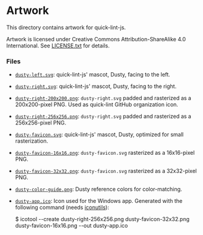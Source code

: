 # Artwork

This directory contains artwork for quick-lint-js.

Artwork is licensed under Creative Commons Attribution-ShareAlike 4.0
International. See [LICENSE.txt](LICENSE.txt) for details.

### Files

* [`dusty-left.svg`](dusty-left.svg): quick-lint-js' mascot, Dusty, facing to
  the left.
* [`dusty-right.svg`](dusty-right.svg): quick-lint-js' mascot, Dusty, facing to
  the right.
* [`dusty-right-200x200.png`](dusty-right-200x200.png): `dusty-right.svg` padded
  and rasterized as a 200x200-pixel PNG. Used as quick-lint GitHub organization
  icon.
* [`dusty-right-256x256.png`](dusty-right-256x256.png): `dusty-right.svg` padded
  and rasterized as a 256x256-pixel PNG.
* [`dusty-favicon.svg`](dusty-favicon.svg): quick-lint-js' mascot, Dusty,
  optimized for small rasterization.
* [`dusty-favicon-16x16.png`](dusty-favicon-16x16.png): `dusty-favicon.svg`
  rasterized as a 16x16-pixel PNG.
* [`dusty-favicon-32x32.png`](dusty-favicon-32x32.png): `dusty-favicon.svg`
  rasterized as a 32x32-pixel PNG.
* [`dusty-color-guide.png`](dusty-color-guide.png): Dusty reference colors for
  color-matching.
* [`dusty-app.ico`](dusty-app.ico): Icon used for the Windows app. Generated
  with the following command (needs
  [iconutils](https://www.nongnu.org/icoutils/)):

    $ icotool --create dusty-right-256x256.png dusty-favicon-32x32.png dusty-favicon-16x16.png --out dusty-app.ico
